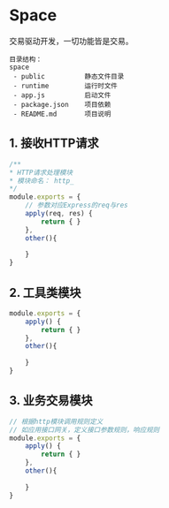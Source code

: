 # Space

交易驱动开发，一切功能皆是交易。

```
目录结构：
space
 - public          静态文件目录
 - runtime         运行时文件
 - app.js          启动文件
 - package.json    项目依赖
 - README.md       项目说明
```

## 1. 接收HTTP请求

```js
/**
* HTTP请求处理模块
* 模块命名： http_
*/
module.exports = {
    // 参数对应Express的req与res
    apply(req, res) {
        return { }
    },
    other(){
        
    }
}
```

## 2. 工具类模块

```js
module.exports = {
    apply() {
        return { }
    },
    other(){
        
    }
}
```
     
## 3. 业务交易模块

```js
// 根据http模块调用规则定义
// 如应用接口网关，定义接口参数规则，响应规则
module.exports = {
    apply() {
        return { }
    },
    other(){
        
    }
}
```
     
